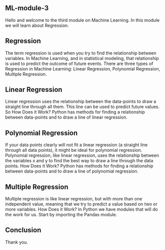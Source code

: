 ## ML-module-3
Hello and welcome to the third module on Machine Learning.
In this module we will learn about Regression.


## Regression
The term regression is used when you try to find the relationship between variables.
In Machine Learning, and in statistical modeling, that relationship is used to predict the outcome of future events.
There are three types of Regression in Machine Learning: 
Linear Regression, Polynomial Regression, Multiple Regression.


## Linear Regression
Linear regression uses the relationship between the data-points to draw a straight line through all them.
This line can be used to predict future values.
So How Does it Work?
Python has methods for finding a relationship between data-points and to draw a line of linear regression.


## Polynomial Regression
If your data points clearly will not fit a linear regression (a straight line through all data points), it might be ideal for polynomial regression.
Polynomial regression, like linear regression, uses the relationship between the variables x and y to find the best way to draw a line through the data points.
How Does it Work?
Python has methods for finding a relationship between data-points and to draw a line of polynomial regression.


## Multiple Regression
Multiple regression is like linear regression, but with more than one independent value, meaning that we try to predict a value based on two or more variables.
How Does it Work?
In Python we have modules that will do the work for us. Start by importing the Pandas module.


## Conclusion
Thank you.